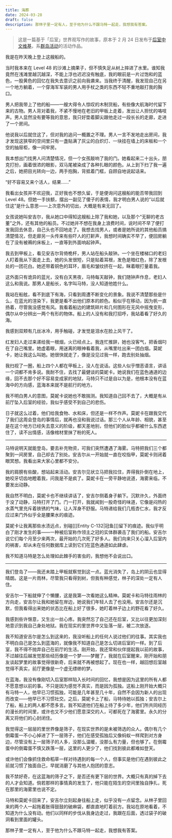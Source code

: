 ```yaml
---
title: 海葬
date: 2024-03-28
draft: false
description: 那林子里一定有人，至于他为什么不跟马特一起走，我想我有答案。
---
```


> 这是一篇基于「后室」世界观写作的故事，原本于 2 月 24 日发布于[后室中文维基](https://backrooms-wiki-cn.wikidot.com/deep-six)，系[群岛活动](https://backrooms-wiki-cn.wikidot.com/2024-archipelago-event)的活动作品。

我是在昨天晚上登上这艘船的。

当时我本来在 Level 48 的沙滩上摘果子，但不慎失足从树上摔进了水里。谁知我竟然在浅滩里越沉越深，不能上浮也迟迟没有触底，我的眼前是一片过饱和的蓝色，一股黄色的回忆在我失去意识之前向我袭来。当我终于清醒，我发现自己在另一个地方躺着，一个穿海军军装的男人用手杖之类的东西不轻不重地敲打我的胸口。

男人把我带上了他的船——一艘大得令人惊叹的木制货船，有些像大航海时代留下来的古物。男人背对着我，不紧不慢地在老旧的甲板上走着，发出让人担忧的咯吱声。男人显然没有要等我的意思，我只好垫着脚尖跟他走过一段长长的走廊，走进了一个房间。

他说我以后就住这了，但对我的追问一概置之不理。男人一言不发地走出房间，我才发现这狭窄的空间里只有一盏贴满了灰尘的白炽灯、一块挂在墙上的床板和一个空的抽屉柜，像一间牢房。

我本想出门找男人问清楚情况，但一个女孩敲响了我的门。她看起来二十出头，朋克打扮，画着很浓的眼影，双马尾被染成了各种扎眼的颜色。从上到下扫了我一遍之后，她把目光转向一边，两手抱胸，背抵着门框，自顾自地说起话来。

“好不容易又来个活人，结果……”

我看出女孩并不欢迎我，正好我也不想久留，于是便询问这艘船的能否带我回到 Level 48。但她一手扶额，摆出一副见了傻子的表情，我才明白男人说的“以后就住这”是什么意思——上次意外的切出，大概是有来无回了。

女孩说她叫安吉尔，我从她口中得知这艘船上除了我和她，以及那个“无聊的老古董”之外，还有其他的船员。不过她并不想在我身上浪费时间，说时间不早了便打发我回去休息，自己头也不回地走了。我想去找男人，或者是她所说的其他船员搞清楚情况，但走廊另一头传来有些吓人的打鼾声，我想时间确实不早了，便回房躺在了没有被褥的床板上，一直等到外面响起钟声。

我去到甲板上，看见安吉尔背倚桅杆，男人站在船头敲钟。一个坐在楼梯口的老妇人盯着我从下面走上去，她的头发很短，只是贴着耳根，发色是暗红色，除了发根处的一团花白。她还带着铜色的耳环，眉毛和皱纹挤在一起，眯着眼打量着我。

这外面只有诡异的蓝光，没有白天黑夜，马特每天敲钟，我们随钟声作息，老妇人这么和我说。那男人是船长，名字叫马特，没人知道他姓什么。

我站在船舷，看不到底下有海，只看到周遭不断变化的景象。我说不清楚那些是什么，在蓝光的渲染下，我更是看不出他们原本的颜色。船似乎在移动，因为帆一直扬着，尽管我没感觉有风。我看着船边的建筑碎片和几何图形在无风中摇曳变形，偶尔从中分辨出一两个有形的物体。船上的人没有和我打招呼，我站着看了好久的海。

我感到双颊有几丝冰冷，用手触碰，才发觉是泪水在脸上风干了。

红发妇人走过来递给我一根烟，火已经点上。我连忙推辞，她也没客气，把香烟叼在了自己嘴里。她虚着眼，用迷离的眼神看着我，从嘴里吐出来一团白烟。莫妮卡，她让我这么叫她。她很快就走了，像是没见过我一样，跑去别处抽烟。

我扫视了一圈，船上四个人都在甲板上，没人在说话。这些人似乎憎恶语言，讲话一个词都不肯多说。我耐不住，去找了最健谈的莫妮卡。她说我们在蓝色通道的边缘，回不去那个好不容易变成家的地狱，马特只不过是自以为是，他根本没有在蓝海中的方向感，蓝海本来就不是航行的地方。

我不明白男人的意图，莫妮卡说她也不敢揣测。我知道自己回不去了，大概是有从前厅坠入后室的经验，我似乎感受不到自己的悲伤。

日子就这么过着，他们给我食物、水和床，但还是一样不作声。莫妮卡在跟我交代了我们这周会登岛的事情后，就再也没和我说过话。那三个人从年龄、相貌，甚至是在这个地方已经失去意义的阶级，都天差地别，但他们的脸似乎都被什么东西遮住了，读不出情感，活像棺材里抹了粉的死人。

----

马特说明天就能登岛，要去补充物资，可我们突然遭遇了海雾。马特把我们三个都聚到一间房里，自己却去了别处。安吉尔从一开始就一直在咬指甲，莫妮卡则闭着眼冥想。我看出来大家心里都不安分。

我的肩膀有些酸，想站起来活动。安吉尔见状立马把我拉住，弄得我扑倒在地上，她咬牙切齿地瞪着我，问我是不是疯了。莫妮卡在一旁平静地说道，海雾来临，不要发出动静。

我自然不明白，莫妮卡也不继续讲话了，安吉尔侧着身子躺下。沉默许久，外面终于没了动静，马特打开了门。门一打开，我就闻到一股奇怪的味道，它像是闷热的水蒸气里充斥着铁锈的气味，让人浑身不舒服。马特递给我们几瓶杏仁水，我才反应过来门外似乎全是腰果水的痕迹。

莫妮卡让我离那些水渍远点，别碰[[[Entity C-132|冠鱼]]]留下的痕迹。我似乎明白了刚才发生的事——一种被后室称作领主之冠的实体群袭击了我们的船。安吉尔说它们每个月至少来两次，最开始的几次死了好多人。我们向来只关心溜入后室内的祸害，却从未在任何数据库上读到它们在蓝色通道如此肆虐。

我不知道马特是怎么处理如此棘手的害虫的，我想他不会说出口。

----

我们登岛了——我还未踏上甲板就察觉到这一点。蓝光消失了，岛上的阴云也显得晴朗。这是一片雨林，尽管我只看得到树，但我有种感觉，林子的深处一定有人住。

安吉尔一下船就伸了个懒腰，这是我第一次看她这么精神。莫妮卡和马特往雨林的方向走，安吉尔让我和她留在岸边，她说我们年轻人去了也没用。安吉尔还是沉默，但我看得出来她的状态比在船上好了很多，她盯着林子边上的野花看了好久。

我感到些许惬意，又生出一丝心疼。我突然忘了自己还在后室，又比以往更加深刻地意识到我自己身处地狱。我在现实的里世界中又坠落一层，被二次放逐。

我不知道安吉尔是怎么到这来的，我没听船上的任何人说过他们的往事。其实我也不明白自己是怎么到蓝海的，就像我不知道自己是怎么切进后室的一样。到了后室，我不得不抛弃自己在前厅的生活。刚开始，我还常和伙伴提起我以前的故事，不过越往后越发觉那些经历像是一个梦——梦醒了，我就在后室醒来，刚开始和朋友谈起梦里的故事觉得很新奇，后来就不再被想起了。现在也一样，越回想后室越觉得不真实，前厅更像是一个虚无缥缈的梦。

在蓝海，我没有像刚切入后室那样陷入长时间的回忆，我想是因为这里的所有人都不愿意想以前的事。不只是因为感觉不真实，而是因为孤独。这船上刚开始大概只有马特一人，他早已习惯孤独，可能是几年甚至几十年，自然不会因为新人的出现而改变——他早已不习惯社交。之后，莫妮卡上了船，马特待她以孤独；安吉尔上了船，船上的两人都不愿多言。我不知道他们在船上待了多少年，他们所共同经历的漫长的时间里，或许也又不少他们愿意深交的人，可都死在了海雾里。永久的分离又将他们的心封闭住。

我觉得这一层层的里世界像是筛子，在现实世界的是未被筛选的众人。偶尔有几个倒霉蛋一不小心掉进了下一层筛子，他们在感受孤独后又像蚂蚁一样爬到对方身边，尽管没有上一层筛子的人多，没那么温暖，没那么有力量，但也够了。在倒霉蛋中的倒霉蛋不慎又跌落一层，这里的人更少了，他们找到彼此都难如登天。

或许他们会像抓住救命稻草一样对待遇到的每一个人，但事实是他们在遇到彼此之前就习惯了独面自己，早就消磨了与其他人抱团的意志。

我不禁好奇，在这蓝海的筛子之下，是否还有更下层的世界。大概只有真的掉下去的人才会知道。倘若那样的事情真的发生了，他只能在陌生的空间里独自挣扎，死在那里的海雾里也说不定。

马特和莫妮卡回来了，安吉尔立刻起身往船上走，似乎没有一点留念。从林子里回来的两个人一起拖着胀得鼓鼓的破麻袋，都直直地盯着前方。我站在原地看着，不知道为什么没有动。他们以同样的步伐从我身边走过，我跟在后面，透过袋子的破洞看到里面的罐头。

那林子里一定有人，至于他为什么不跟马特一起走，我想我有答案。

